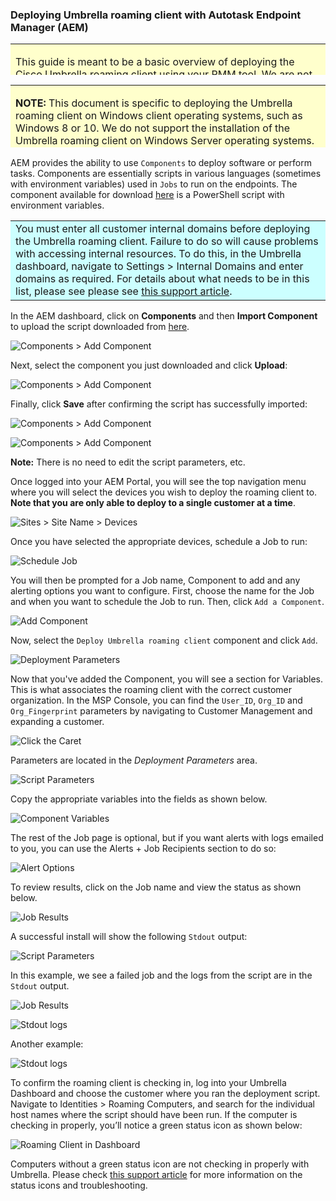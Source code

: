 ### Deploying Umbrella roaming client with Autotask Endpoint Manager (AEM)
<div>
<table style="height: 50px; width: 100%">
	<tbody>
		<tr>
			<td bgcolor="#ffffcc">
				<p> This guide is meant to be a basic overview of deploying the Cisco Umbrella roaming client using your RMM tool. We are not able to provide comprehensive support for AEM, but there is  <a href="http://help.aem.autotask.net/en/Content/4FEATURESPORTAL/Components/Scripting.htm">further documentation</a> available related to Components in AEM.</p>
			</td>
		</tr>
	</tbody>
</table>
</div>
<div>
<table style="height: 100px; width: 100%">
	<tbody>
		<tr>
			<td bgcolor="#ffffcc">
				<p><strong>NOTE:</strong> This document is specific to deploying the Umbrella roaming client on Windows client operating systems, such as Windows 8 or 10. We do not support the installation of the Umbrella roaming client on Windows Server operating systems. A list of prerequisites is available <a href="https://docs.umbrella.com/product/msp/prerequisites/">here</a>. This document assumes you've read these prerequisites and have opened the appropriate firewall ports</p>
			</td>
		</tr>
	</tbody>
</table>
</div>

AEM provides the ability to use ```Components``` to deploy software or perform tasks. Components are essentially scripts in various languages (sometimes with environment variables) used in ```Jobs``` to run on the endpoints. The component available for download <a href="https://github.com/opendns/Deploy-Scripts/raw/master/AEM/DeployUmbrellaRoamingClient.cpt">here</a> is a PowerShell script with environment variables.

<div>
<table style="align:center"><colgroup><col width="624" /></colgroup>
	<tbody>
		<tr>
			<td bgcolor="#ccffff">You must enter all customer internal domains before deploying the Umbrella roaming client. Failure to do so will cause problems with accessing internal resources. To do this, in the Umbrella dashboard, navigate to Settings > Internal Domains and enter domains as required. For details about what needs to be in this list, please see please see <a href="https://docs.umbrella.com/product/msp/appendix-d-internal-domains/">this support article</a>.
			</td>
		</tr>
	</tbody>
</table>
</div>

In the AEM dashboard, click on **Components** and then **Import Component** to upload the script downloaded from <a href="https://github.com/opendns/Deploy-Scripts/raw/master/AEM/DeployUmbrellaRoamingClient.cpt">here</a>. 

![Components > Add Component](docs/ImportComponent.png)

Next, select the component you just downloaded and click **Upload**:

![Components > Add Component](docs/ImportComponent2.png)

Finally, click **Save** after confirming the script has successfully imported:

![Components > Add Component](docs/ImportComponent3.png)

![Components > Add Component](docs/ImportComponent4.png)

**Note:** There is no need to edit the script parameters, etc.

Once logged into your AEM Portal, you will see the top navigation menu where you will select the devices you wish to deploy the roaming client to. __Note that you are only able to deploy to a single customer at a time__. 

![Sites > Site Name > Devices](docs/Devices.png)


Once you have selected the appropriate devices, schedule a Job to run: 

![Schedule Job](docs/ScheduleJob.png)

You will then be prompted for a Job name, Component to add and any alerting options you want to configure. First, choose the name for the Job and when you want to schedule the Job to run. Then, click ```Add a Component```.

![Add Component](docs/AddComponent.png)

Now, select the ```Deploy Umbrella roaming client``` component and click ```Add```.

![Deployment Parameters](docs/SelectComponent.png)

Now that you've added the Component, you will see a section for Variables. This is what associates the roaming client with the correct customer organization. In the MSP Console, you can find the  ```User_ID```, ```Org_ID``` and ```Org_Fingerprint``` parameters by navigating to Customer Management and expanding a customer.

![Click the Caret](docs/CustomerManagement.png)

Parameters are located in the _Deployment Parameters_ area. 

![Script Parameters](docs/RoamingParameters.png)

Copy the appropriate variables into the fields as shown below.

![Component Variables](docs/Variables.png)

The rest of the Job page is optional, but if you want alerts with logs emailed to you, you can use the Alerts + Job Recipients section to do so:

![Alert Options](docs/AlertOptions.png)

To review results, click on the Job name and view the status as shown below. 

![Job Results](docs/SuccessResult.png)

A successful install will show the following ```Stdout``` output:

![Script Parameters](docs/Successful.png)

In this example, we see a failed job and the logs from the script are in the ```Stdout``` output.

![Job Results](docs/Results.png)

![Stdout logs](docs/ErrorMessage.png)

Another example:

![Stdout logs](docs/Error2.png)

To confirm the roaming client is checking in, log into your Umbrella Dashboard and choose the customer where you ran the deployment script. Navigate to Identities > Roaming Computers, and search for the individual host names where the script should have been run.  If the computer is checking in properly, you’ll notice a green status icon as shown below:  

![Roaming Client in Dashboard](docs/PolicyStatus.png)


Computers without a green status icon are not checking in properly with Umbrella.  Please check [this support article](https://docs.umbrella.com/product/msp/appendix-a-status-and-functionality/) for more information on the status icons and troubleshooting.
